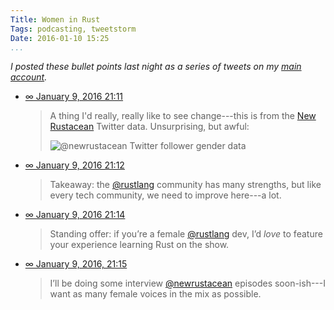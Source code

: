 ```yaml
---
Title: Women in Rust
Tags: podcasting, tweetstorm
Date: 2016-01-10 15:25
...
```


<i class=editorial>I posted these bullet points last night as a series of tweets
on my [main account].</i>

[main account]: https://www.twitter.com/chriskrycho

  - [∞ January 9, 2016 21:11][1]

    > A thing I'd really, really like to see change---this is from the [New
    > Rustacean] Twitter data. Unsurprising, but awful:
    >
    > ![[\@newrustacean] Twitter follower gender data](//cdn.chriskrycho.com/images/new-rustacean-followers.png)

  - [∞ January 9, 2016 21:12][2]

    > Takeaway: the [\@rustlang] community has many strengths, but like every
    > tech community, we need to improve here---a lot.

  - [∞ January 9, 2016 21:14][3]

    > Standing offer: if you’re a female [\@rustlang] dev, I’d *love* to feature
    > your experience learning Rust on the show.

  - [∞ January 9, 2016, 21:15][4]

    > I’ll be doing some interview [\@newrustacean] episodes soon-ish---I want
    > as many female voices in the mix as possible.


[1]: https://twitter.com/chriskrycho/status/686007510147309568
[2]: https://twitter.com/chriskrycho/status/686007729371148289
[3]: https://twitter.com/chriskrycho/status/686008145752272896
[4]: https://twitter.com/chriskrycho/status/686008527937245185

[New Rustacean]: http://www.newrustacean.com/
[\@newrustacean]: https://www.twitter.com/newrustacean
[\@rustlang]: https://www.twitter.com/rustlang
